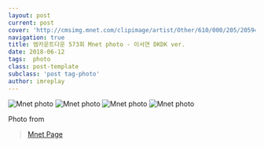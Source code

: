 ```yaml
---
layout: post
current: post
cover: 'http://cmsimg.mnet.com/clipimage/artist/Other/610/000/205/205940.jpg'
navigation: true
title: 엠카운트다운 573회 Mnet photo - 이서연 DKDK ver.
date: 2018-06-12
tags:  photo
class: post-template
subclass: 'post tag-photo'
author: imreplay
---
```


![Mnet photo](http://cmsimg.mnet.com/clipimage/artist/Other/610/000/205/205940.jpg)
![Mnet photo](http://cmsimg.mnet.com/clipimage/artist/Other/610/000/205/205942.jpg)
![Mnet photo](http://cmsimg.mnet.com/clipimage/artist/Other/610/000/205/205952.jpg)
![Mnet photo](http://cmsimg.mnet.com/clipimage/artist/Other/610/000/205/205960.jpg)

Photo from 
> [Mnet Page](http://www.mnet.com/artist/2127543/photos?gcode=2&otype=1&pNum=2)

